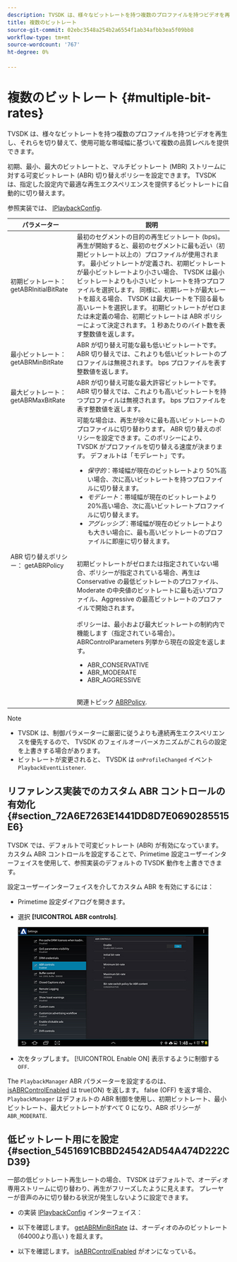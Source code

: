 ```yaml
---
description: TVSDK は、様々なビットレートを持つ複数のプロファイルを持つビデオを再生し、それらを切り替えて、使用可能な帯域幅に基づいて複数の品質レベルを提供できます。
title: 複数のビットレート
source-git-commit: 02ebc3548a254b2a6554f1ab34afbb3ea5f09bb8
workflow-type: tm+mt
source-wordcount: '767'
ht-degree: 0%

---
```


# 複数のビットレート {#multiple-bit-rates}

TVSDK は、様々なビットレートを持つ複数のプロファイルを持つビデオを再生し、それらを切り替えて、使用可能な帯域幅に基づいて複数の品質レベルを提供できます。

初期、最小、最大のビットレートと、マルチビットレート (MBR) ストリームに対する可変ビットレート (ABR) 切り替えポリシーを設定できます。 TVSDK は、指定した設定内で最適な再生エクスペリエンスを提供するビットレートに自動的に切り替えます。

参照実装では、 [IPlaybackConfig](https://help.adobe.com/en_US/primetime/api/reference_implementation/android/javadoc/com/adobe/primetime/reference/config/IPlaybackConfig.html).

| パラメーター | 説明 |
|--- |--- |
| 初期ビットレート： getABRInitialBitRate | 最初のセグメントの目的の再生ビットレート (bps)。 再生が開始すると、最初のセグメントに最も近い（初期ビットレート以上の）プロファイルが使用されます。  最小ビットレートが定義され、初期ビットレートが最小ビットレートより小さい場合、 TVSDK は最小ビットレートよりも小さいビットレートを持つプロファイルを選択します。 同様に、初期レートが最大レートを超える場合、 TVSDK は最大レートを下回る最も高いレートを選択します。 初期ビットレートがゼロまたは未定義の場合、初期ビットレートは ABR ポリシーによって決定されます。  1 秒あたりのバイト数を表す整数値を返します。 |
| 最小ビットレート： getABRMinBitRate | ABR が切り替え可能な最も低いビットレートです。 ABR 切り替えでは、これよりも低いビットレートのプロファイルは無視されます。 bps プロファイルを表す整数値を返します。 |
| 最大ビットレート： getABRMaxBitRate | ABR が切り替え可能な最大許容ビットレートです。 ABR 切り替えでは、これよりも高いビットレートを持つプロファイルは無視されます。 bps プロファイルを表す整数値を返します。 |
| ABR 切り替えポリシー： getABRPolicy | 可能な場合は、再生が徐々に最も高いビットレートのプロファイルに切り替わります。 ABR 切り替えのポリシーを設定できます。このポリシーにより、 TVSDK がプロファイルを切り替える速度が決まります。 デフォルトは「モデレート」です。 <ul><li>*保守的*：帯域幅が現在のビットレートより 50%高い場合、次に高いビットレートを持つプロファイルに切り替えます。 </li><li>*モデレート*：帯域幅が現在のビットレートより 20%高い場合、次に高いビットレートプロファイルに切り替えます。</li><li>*アグレッシブ*：帯域幅が現在のビットレートよりも大きい場合に、最も高いビットレートのプロファイルに即座に切り替えます。</li></ul><br/>初期ビットレートがゼロまたは指定されていない場合、ポリシーが指定されている場合、再生は Conservative の最低ビットレートのプロファイル、Moderate の中央値のビットレートに最も近いプロファイル、Aggressive の最高ビットレートのプロファイルで開始されます。<br/><br/>ポリシーは、最小および最大ビットレートの制約内で機能します（指定されている場合）。  ABRControlParameters 列挙から現在の設定を返します。 <ul><li>ABR_CONSERVATIVE</li><li>ABR_MODERATE </li><li>ABR_AGGRESSIVE</li></ul><br>関連トピック [ABRPolicy](https://help.adobe.com/en_US/primetime/api/psdk/javadoc/com/adobe/mediacore/ABRControlParameters.ABRPolicy.html). |

>[!NOTE]
>
>* TVSDK は、制御パラメーターに厳密に従うよりも連続再生エクスペリエンスを優先するので、 TVSDK のフェイルオーバーメカニズムがこれらの設定を上書きする場合があります。
>* ビットレートが変更されると、 TVSDK は `onProfileChanged` イベント `PlaybackEventListener`.

## リファレンス実装でのカスタム ABR コントロールの有効化 {#section_72A6E7263E1441DD8D7E0690285515E6}

TVSDK では、デフォルトで可変ビットレート (ABR) が有効になっています。 カスタム ABR コントロールを設定することで、Primetime 設定ユーザーインターフェイスを使用して、参照実装のデフォルトの TVSDK 動作を上書きできます。

設定ユーザーインターフェイスを介してカスタム ABR を有効にするには：

* Primetime 設定ダイアログを開きます。
* 選択 **[!UICONTROL ABR controls]**.

  ![](assets/abr-configuration.jpg)

* 次をタップします。 [!UICONTROL Enable ON] 表示するように制御する `OFF`.

The `PlaybackManager` ABR パラメーターを設定するのは、 [isABRControlEnabled](https://help.adobe.com/en_US/primetime/api/reference_implementation/android/javadoc/com/adobe/primetime/reference/config/IPlaybackConfig.html) は true(ON) を返します。 false (OFF) を返す場合、 `PlaybackManager` はデフォルトの ABR 制御を使用し、初期ビットレート、最小ビットレート、最大ビットレートがすべて 0 になり、ABR ポリシーが `ABR_MODERATE`.

## 低ビットレート用にを設定 {#section_5451691CBBD24542AD54A474D222CD39}

一部の低ビットレート再生レートの場合、 TVSDK はデフォルトで、オーディオ専用ストリームに切り替わり、再生がフリーズしたように見えます。 プレーヤーが音声のみに切り替わる状況が発生しないように設定できます。

* の実装 [IPlaybackConfig](https://help.adobe.com/en_US/primetime/api/reference_implementation/android/javadoc/com/adobe/primetime/reference/config/IPlaybackConfig.html) インターフェイス：

* 以下を確認します。 [getABRMinBitRate](https://help.adobe.com/en_US/primetime/api/reference_implementation/android/javadoc/com/adobe/primetime/reference/config/IPlaybackConfig.html#getABRMinBitRate()) は、オーディオのみのビットレート (64000より高い ) を超えます。
* 以下を確認します。 [isABRControlEnabled](https://help.adobe.com/en_US/primetime/api/reference_implementation/android/javadoc/com/adobe/primetime/reference/config/IPlaybackConfig.html#isABRControlEnabled()) がオンになっている。
